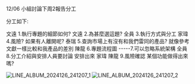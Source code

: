 12/06
小組討論下周2報告分工

分工如下:

文遠  1.執行專題的細節如何? 
文遠  2.為甚麼選這題? 
全員  3.執行方式與分工 
家瑋  4.風險? 如果有人離開呢? 
泰瑞  5.查詢市場上有沒有和我們雷同的產品? 就像參考文獻一樣比較和我產品的差別 
陳龍  6.專題流程圖 
-----7.可以忽略系統架構
 全員  8.分工介紹與安排人員要討論 安排出來 家瑋 
陳龍  9.風險確認 某個功能做得出來嗎?



![LINE_ALBUM_2024126_241207_1](https://github.com/user-attachments/assets/3c2cfcd7-68b4-4fc3-a2d6-c2c7c1e950fa)
![LINE_ALBUM_2024126_241207_2](https://github.com/user-attachments/assets/f081f599-8f0a-40f8-8dca-aa3e9da689a8)
